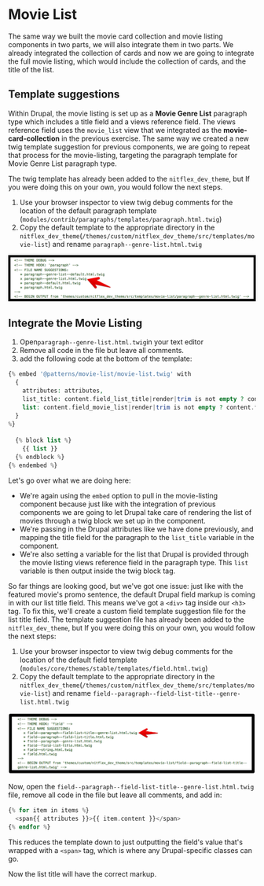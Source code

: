 # Movie List

The same way we built the movie card collection and movie listing components in two parts, we will also integrate them in two parts. We already integrated the collection of cards and now we are going to integrate the full movie listing, which would include the collection of cards, and the title of the list.

## Template suggestions

Within Drupal, the movie listing is set up as a **Movie Genre List** paragraph type which includes a title field and a views reference field. The views reference field uses the `movie_list` view that we integrated as the **movie-card-collection** in the previous exercise. The same way we created a new twig template suggestion for previous components, we are going to repeat that process for the movie-listing, targeting the paragraph template for Movie Genre List paragraph type.

The twig template has already been added to the `nitflex_dev_theme`, but If you were doing this on your own, you would follow the next steps.

1. Use your browser inspector to view twig debug comments for the location of the default paragraph template \(`modules/contrib/paragraphs/templates/paragraph.html.twig`\)
2. Copy the default template to the appropriate directory in the `nitflex_dev_theme`\(`/themes/custom/nitflex_dev_theme/src/templates/movie-list`\) and rename  `paragraph--genre-list.html.twig`

![Paragraph template suggestion](../../.gitbook/assets/paragraph-border.png)

## Integrate the Movie Listing

1. Open`paragraph--genre-list.html.twig`in your text editor
2. Remove all code in the file but leave all comments.
3. add the following code at the bottom of the template:

```php
{% embed '@patterns/movie-list/movie-list.twig' with
  {
    attributes: attributes,
    list_title: content.field_list_title|render|trim is not empty ? content.field_list_title,
    list: content.field_movie_list|render|trim is not empty ? content.field_movie_list,
  }
%}

  {% block list %}
    {{ list }}
  {% endblock %}
{% endembed %}
```

Let's go over what we are doing here:

* We're again using the `embed` option to pull in the movie-listing component because just like with the integration of previous components we are going to let Drupal take care of rendering the list of movies through a twig block we set up in the component.
* We're passing in the Drupal attributes like we have done previously, and mapping the title field for the paragraph to the `list_title` variable in the component.
* We're also setting a variable for the list that Drupal is provided through the movie listing views reference field in the paragraph type. This `list` variable is then output inside the twig block tag.

So far things are looking good, but we've got one issue: just like with the featured movie's promo sentence, the default Drupal field markup is coming in with our list title field. This means we've got a `<div>` tag inside our `<h3>` tag. To fix this, we'll create a custom field template suggestion file for the list title field. The template suggestion file has already been added to the `nitflex_dev_theme`, but If you were doing this on your own, you would follow the next steps:

1. Use your browser inspector to view twig debug comments for the location of the default field template \(`modules/core/themes/stable/templates/field.html.twig`\)
2. Copy the default template to the appropriate directory in the `nitflex_dev_theme`\(`/themes/custom/nitflex_dev_theme/src/templates/movie-list`\) and rename `field--paragraph--field-list-title--genre-list.html.twig`

![Genre list title template suggestion](../../.gitbook/assets/paragraph-field-title%20%281%29.png)

Now, open the `field--paragraph--field-list-title--genre-list.html.twig` file, remove all code in the file but leave all comments, and add in:

```php
{% for item in items %}
  <span{{ attributes }}>{{ item.content }}</span>
{% endfor %}
```

This reduces the template down to just outputting the field's value that's wrapped with a `<span>` tag, which is where any Drupal-specific classes can go.

Now the list title will have the correct markup.
